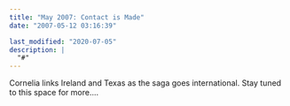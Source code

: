 ```yaml
---
title: "May 2007: Contact is Made"
date: "2007-05-12 03:16:39"

last_modified: "2020-07-05"
description: |
  "#"
---
```


Cornelia links Ireland and Texas as the saga goes international. Stay tuned to this space for more....
